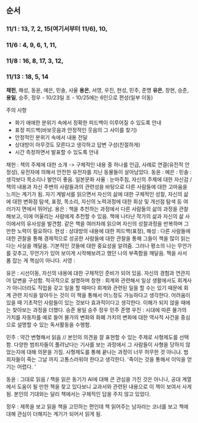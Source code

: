 ## 순서
### 11/1  : 13, 7, 2, 15(여기서부터 11/6), 10,
### 11/6 : 4, 9, 6, 1, 11,
### 11/8 : 16, 8, 17, 3, 12,
### 11/13 : 18, 5, 14


**채헌**, 해성, 동윤, 예은, 민솔, 사율
**용은**, 서영, 우진, 현성, 민주, 준명
**유은**, 창현, 승준, **용일**, 승주, 정우 
	- 10/23일 조
	- 10/25에는 6인으로 편성(일부 이동)


주의 사항
- 화기 애애한 분위기 속에서 정확한 피드백이 이루어질 수 있도록 안내
- 표정 피드백(바보웃음과 안정적인 웃음의 그 사이를 찾기)
- 안정적인 분위기 속에서 내용 전달
- 상대방이 아무것도 모른다고 생각하고 답변 구성(친절하게)
- 시간 측정하면서 발표할 수 있도록 안내

채헌 : 책의 주제에 대한 소개 -> 구체적인 내용 중 하나를 언급, 사례로 연결(유전적 안정성), 유전자에 의해서 안전한 유전자를 지닌 동물들이 살아남았다.
동윤 :
예은 :
민솔 : 생각보다 목소리나 발언이 좋음. 일본문화
사율 : 눈마주침, 자신의 주제에 대한 자신감 / 책의 내용과 자신 주변의 사람들과의 관련성을 바탕으로 다른 사람들에 대한 고마움을 느끼는 계기가 됨. 자기 계발서를 읽으면서 자신의 삶에 대한 구체적인 성찰, 자신의 삶에 대한 변화점 탐색, 표정, 목소리, 자신의 노력과정에 대한 회상 및 개선점 탐색 등 여러가지 면에서 뛰어남.
용은 : 책을 추천하는 과정에서 다른 사람들의 삶의 과정을 관찰해보고, 이에 어울리는 사람에게 추천할 수 있음. 책에 나타난 작가의 삶과 자신의 삶 사이에서의 유사성을 발견함. 같은 책을 여러차례 읽으며 자신의 성찰과정을 반복하며 그만한 노력이 필요하다. 
현성 : 상대방의 내용에 대한 피드백(표정), 
해성 : 다른 사람들에 대한 관찰을 통해 경제적으로 성공한 사람들에 대한 관찰을 통해 그들이 책을 많이 읽는 다는 사실을 깨달음. 기본적인 것들에 대한 중요성을 알려줌. 그러나 평소의 나는 무언가를 갖추고, 무언가가 있어 보이게 시작해보려고 했던 나의 부족함을 깨달음. 책을 사서 폼 잡는 게 핵심이 아니다. 
서영 : 

유은 : 시선이동, 자신의 내용에 대한 구체적인 준비가 되어 있음. 자신의 경험과 연관지어 답변을 구성함. 적극적으로 설명하며 
창현 : 회계와 관련해서 일상 생활에서도 회계사가 아니더라도 직업을 갖고 일을 할 때마다 회계와 관련된 일을 할 수는 있기 때문에 회계 관련 지식을 알아두는 것이 이 책을 통해서 어느정도 가능하다고 생각한다. 어려움이 있을 때 기초적인 사람들이 있는 것보다 효과적이다고 생각한다. 이해가 되지 않을 때에는 찾아보는 과정을 더했다. 
승준
용일
승주
정우
민주
준명
우진 : 시대에 따른 물가의 가치를 자동차를 예로 들어 물가의 변화와 화폐 가치의 변화에 대한 역사적 사건을 중심으로 설명할 수 있는 독서활동을 수행함. 

민주 : 약간 변형해서 읽음 // 본인의 의견을 잘 표현할 수 있는 주제로 사형제도를 선택함. 다양한 범죄자들이 풀려났다는 기사를 보는 과정에서 그 사람들이 사형을 당하지 않았는지에 대해 의문을 가짐. 사형제도를 통해 끝나는 과정이 너무 허무한 것 아니냐. 범죄자들이 죽는 그날 까지 고통스러워야 한다고 생각한다. '죽이는 것을 통해서 이익을 얻기는 어렵다. '

동윤 : 그대로 읽음 / 책을 읽은 동기가 AI에 대해 큰 관심을 가진 것은 아니나, 공대 계열에서 도움이 될 만한 책을 찾고 있다보니 교과서와 관련된 내용으로 이 책이 보여서 사게 됨. 본인의 기대와는 달리 책에서는 구체적인 답을 주지 않고 있었다. 

정우 : 제목을 보고 읽을 책을 고민하는 편인데 책 읽어주는 남자라는 코너를 보고 책에 대해 관심이 더해지는 계기가 되어서 읽게 됨.